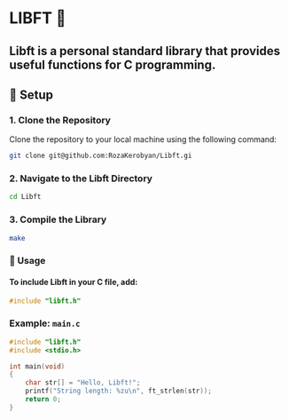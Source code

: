 # LIBFT 📒

## Libft is a personal standard library that provides useful functions for C programming.
## 🚀 Setup

### 1. Clone the Repository
Clone the repository to your local machine using the following command:

``` bash
git clone git@github.com:RozaKerobyan/Libft.gi
```

### 2. Navigate to the Libft Directory
``` bash
cd Libft
```

### 3. Compile the Library
``` bash
make
```

### 📌 Usage
#### To include Libft in your C file, add:
``` c
#include "libft.h"
```

### Example: `main.c`
``` c
#include "libft.h"
#include <stdio.h>

int main(void)
{
    char str[] = "Hello, Libft!";
    printf("String length: %zu\n", ft_strlen(str));
    return 0;
}
```
